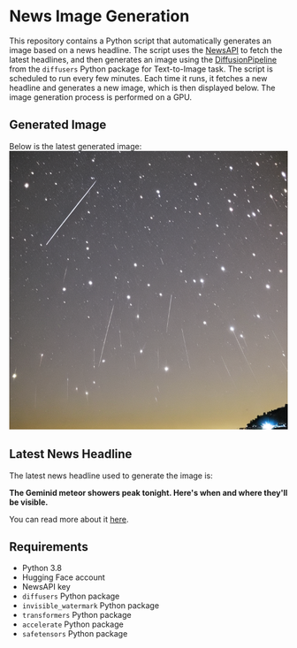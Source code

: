 # News Image Generation
This repository contains a Python script that automatically generates an image based on a news headline. The script uses the [NewsAPI](https://newsapi.org/) to fetch the latest headlines, and then generates an image using the [DiffusionPipeline](https://github.com/huggingface/diffusers) from the `diffusers` Python package for Text-to-Image task.
The script is scheduled to run every few minutes. Each time it runs, it fetches a new headline and generates a new image, which is then displayed below. The image generation process is performed on a GPU.

## Generated Image
Below is the latest generated image:
![Generated Image](image.png)

## Latest News Headline
The latest news headline used to generate the image is:

**The Geminid meteor showers peak tonight. Here's when and where they'll be visible.**

You can read more about it [here](https://news.google.com/rss/articles/CBMirAFBVV95cUxPU2dDU3E4YWZjQWhwV28tOWZ3WkVQZUxmVEpPSjFUY0tkejFrNjdxNHk1bjZ3TlVkbG5Ia1BmTEhnMGhTMUxrU3hrUWF0T0dGMk1zSjBvdEVMb2l3UFhFbndWOHByT29SY0lIU05GSGZ3eWJqdnRrb0ZOaDc2WmZZWUtES093V2Vlb2dfQ0lHTDI2eV8zVDBfN0tzTmRuYm5VMmlqMFNqSDBZeHlU0gGyAUFVX3lxTFBoalZ5bUczSm5qNURVZ2RkUFdUZkxUNE5PNFM0eUxwOHJQNzYtQjVKYUtfcXJKbDU5eEFGTDZ5UXBaWWdJYmx4bUxGNWlXbHJXSTh2N3V6REFrem1JVU9GVnU1X3JJLTA2SHZvZm9hTWdJS2tNbWNiei1jOTZaRzZLYnFmSWNsZWI5OUE3a3NCNkRlTDBvbW94TFItX2VwQ3pjN1lMRjZFWWdHeE9MSDNkTkE?oc=5).

## Requirements
- Python 3.8
- Hugging Face account
- NewsAPI key
- `diffusers` Python package
- `invisible_watermark` Python package
- `transformers` Python package
- `accelerate` Python package
- `safetensors` Python package
